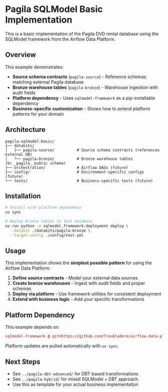# Pagila SQLModel Basic Implementation

This is a basic implementation of the Pagila DVD rental database using the SQLModel framework from the Airflow Data Platform.

## Overview

This example demonstrates:
- **Source schema contracts** (`pagila-source`) - Reference schemas matching external Pagila database
- **Bronze warehouse tables** (`pagila-bronze`) - Warehouse ingestion with audit fields
- **Platform dependency** - Uses `sqlmodel-framework` as a pip-installable dependency
- **Business-specific customization** - Shows how to extend platform patterns for your domain

## Architecture

```
pagila-sqlmodel-basic/
├── datakits/
│   ├── pagila-source/          # Source schema contracts (references external DB)
│   └── pagila-bronze/          # Bronze warehouse tables (br__pagila__public schema)
├── orchestration/              # Airflow DAGs (future)
├── config/                     # Environment-specific configs (future)
└── tests/                      # Business-specific tests (future)
```

## Installation

```bash
# Install with platform dependency
uv sync

# Deploy bronze tables to test database
uv run python -m sqlmodel_framework.deployment deploy \
  --datakit ./datakits/pagila-bronze \
  --target-config ./config/test.yml
```

## Usage

This implementation shows the **simplest possible pattern** for using the Airflow Data Platform:

1. **Define source contracts** - Model your external data sources
2. **Create bronze warehouses** - Ingest with audit fields and proper schemas
3. **Deploy via platform** - Use framework utilities for consistent deployment
4. **Extend with business logic** - Add your specific transformations

## Platform Dependency

This example depends on:
```toml
sqlmodel-framework @ git+https://github.com/Troubladore/airflow-data-platform.git@main#subdirectory=data-platform/sqlmodel-workspace/sqlmodel-framework
```

Platform updates are pulled automatically with `uv sync`.

## Next Steps

- See `../pagila-dbt-advanced/` for DBT-based transformations
- See `../pagila-hybrid/` for mixed SQLModel + DBT approach
- Use this as template for your actual business implementation
